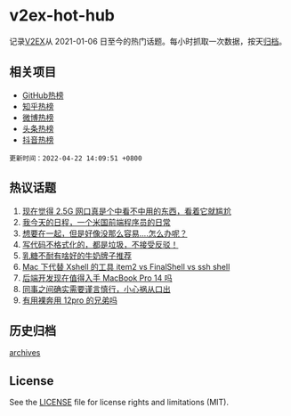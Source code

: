 # v2ex-hot-hub

 记录[V2EX](https://www.v2ex.com/)从 2021-01-06 日至今的热门话题。每小时抓取一次数据，按天[归档](archives)。
 
 ## 相关项目

- [GitHub热榜](https://github.com/snaildev/github-hot-hub)
- [知乎热榜](https://github.com/snaildev/zhihu-hot-hub)
- [微博热榜](https://github.com/snaildev/weibo-hot-hub)
- [头条热榜](https://github.com/snaildev/toutiao-hot-hub)
- [抖音热榜](https://github.com/snaildev/douyin-hot-hub)


 `更新时间：2022-04-22 14:09:51 +0800`

## 热议话题

1. [现在觉得 2.5G 网口真是个中看不中用的东西，看着它就尴尬](https://www.v2ex.com/t/848425)
1. [我今天的日程，一个米国前端程序员的日常](https://www.v2ex.com/t/848483)
1. [想要在一起，但是好像没那么容易....怎么办呢？](https://www.v2ex.com/t/848382)
1. [写代码不格式化的，都是垃圾，不接受反驳！](https://www.v2ex.com/t/848431)
1. [乳糖不耐有啥好的牛奶牌子推荐](https://www.v2ex.com/t/848408)
1. [Mac 下代替 Xshell 的工具 item2 vs FinalShell vs ssh shell](https://www.v2ex.com/t/848386)
1. [后端开发现在值得入手 MacBook Pro 14 吗](https://www.v2ex.com/t/848385)
1. [同事之间确实需要谨言慎行，小心祸从口出](https://www.v2ex.com/t/848356)
1. [有用裸奔用 12pro 的兄弟吗](https://www.v2ex.com/t/848374)

## 历史归档

[archives](archives)

## License

See the [LICENSE](LICENSE) file for license rights and limitations (MIT).
